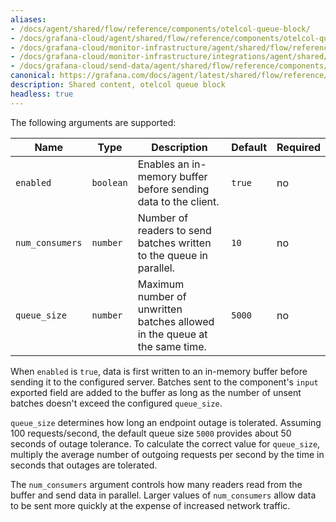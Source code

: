```yaml
---
aliases:
- /docs/agent/shared/flow/reference/components/otelcol-queue-block/
- /docs/grafana-cloud/agent/shared/flow/reference/components/otelcol-queue-block/
- /docs/grafana-cloud/monitor-infrastructure/agent/shared/flow/reference/components/otelcol-queue-block/
- /docs/grafana-cloud/monitor-infrastructure/integrations/agent/shared/flow/reference/components/otelcol-queue-block/
- /docs/grafana-cloud/send-data/agent/shared/flow/reference/components/otelcol-queue-block/
canonical: https://grafana.com/docs/agent/latest/shared/flow/reference/components/otelcol-queue-block/
description: Shared content, otelcol queue block
headless: true
---
```


The following arguments are supported:

Name            | Type      | Description                                                                | Default | Required
----------------|-----------|----------------------------------------------------------------------------|---------|---------
`enabled`       | `boolean` | Enables an in-memory buffer before sending data to the client.             | `true`  | no
`num_consumers` | `number`  | Number of readers to send batches written to the queue in parallel.        | `10`    | no
`queue_size`    | `number`  | Maximum number of unwritten batches allowed in the queue at the same time. | `5000`  | no

When `enabled` is `true`, data is first written to an in-memory buffer before sending it to the configured server.
Batches sent to the component's `input` exported field are added to the buffer as long as the number of unsent batches doesn't exceed the configured `queue_size`.

`queue_size` determines how long an endpoint outage is tolerated.
Assuming 100 requests/second, the default queue size `5000` provides about 50 seconds of outage tolerance.
To calculate the correct value for `queue_size`, multiply the average number of outgoing requests per second by the time in seconds that outages are tolerated.

The `num_consumers` argument controls how many readers read from the buffer and send data in parallel.
Larger values of `num_consumers` allow data to be sent more quickly at the expense of increased network traffic.
